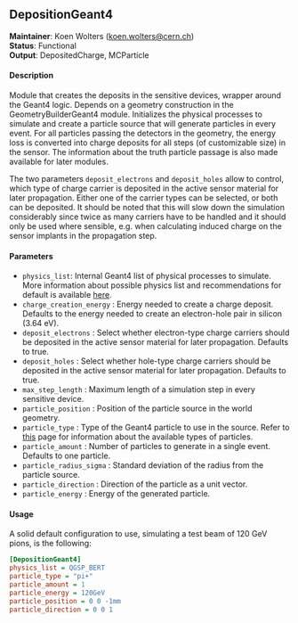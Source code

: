## DepositionGeant4
**Maintainer**: Koen Wolters (<koen.wolters@cern.ch>)  
**Status**: Functional  
**Output**: DepositedCharge, MCParticle  

#### Description
Module that creates the deposits in the sensitive devices, wrapper around the Geant4 logic. Depends on a geometry construction in the GeometryBuilderGeant4 module. Initializes the physical processes to simulate and create a particle source that will generate particles in every event. For all particles passing the detectors in the geometry, the energy loss is converted into charge deposits for all steps (of customizable size) in the sensor. The information about the truth particle passage is also made available for later modules.

The two parameters `deposit_electrons` and `deposit_holes` allow to control, which type of charge carrier is deposited in the active sensor material for later propagation. Either one of the carrier types can be selected, or both can be deposited. It should be noted that this will slow down the simulation considerably since twice as many carriers have to be handled and it should only be used where sensible, e.g. when calculating induced charge on the sensor implants in the propagation step.

#### Parameters
* `physics_list`: Internal Geant4 list of physical processes to simulate. More information about possible physics list and recommendations for default is available [here](http://geant4.cern.ch/support/proc_mod_catalog/physics_lists/referencePL.shtml).
* `charge_creation_energy` : Energy needed to create a charge deposit. Defaults to the energy needed to create an electron-hole pair in silicon (3.64 eV).
* `deposit_electrons` : Select whether electron-type charge carriers should be deposited in the active sensor material for later propagation. Defaults to true.
* `deposit_holes` :  Select whether hole-type charge carriers should be deposited in the active sensor material for later propagation. Defaults to true.
* `max_step_length` : Maximum length of a simulation step in every sensitive device.
* `particle_position` : Position of the particle source in the world geometry.
* `particle_type` : Type of the Geant4 particle to use in the source. Refer to [this](http://geant4.cern.ch/G4UsersDocuments/UsersGuides/ForApplicationDeveloper/html/TrackingAndPhysics/particle.html) page for information about the available types of particles.
* `particle_amount` : Number of particles to generate in a single event. Defaults to one particle.
* `particle_radius_sigma` : Standard deviation of the radius from the particle source.
* `particle_direction` : Direction of the particle as a unit vector.
* `particle_energy` : Energy of the generated particle.

#### Usage
A solid default configuration to use, simulating a test beam of 120 GeV pions, is the following:

```ini
[DepositionGeant4]
physics_list = QGSP_BERT
particle_type = "pi+"
particle_amount = 1 
particle_energy = 120GeV
particle_position = 0 0 -1mm
particle_direction = 0 0 1
```
